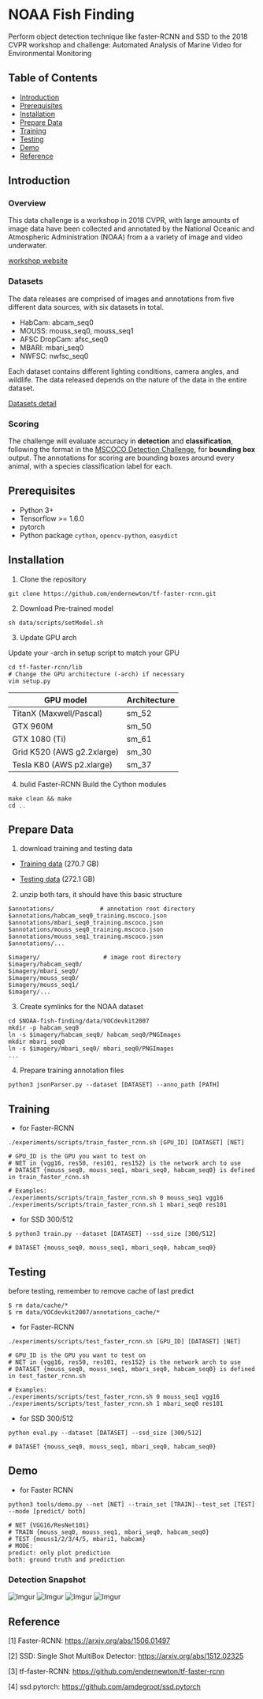 # NOAA Fish Finding
Perform object detection technique like faster-RCNN and SSD to the 2018 CVPR workshop and challenge: Automated Analysis of Marine Video for Environmental Monitoring
## Table of Contents
- <a href='#introduction'>Introduction</a>
- <a href='#prerequisites'>Prerequisites</a>
- <a href='#installation'>Installation</a>
- <a href='#prepare-data'>Prepare Data</a>
- <a href='#training'>Training</a>
- <a href='#testing'>Testing</a>
- <a href='#demo'>Demo</a>
- <a href='#reference'>Reference</a>

## Introduction
### Overview
This data challenge is a workshop in 2018 CVPR, with large amounts of image data have been collected and annotated by the National Oceanic and Atmospheric Administration (NOAA) from a a variety of image and video underwater.

[workshop website](http://www.viametoolkit.org/cvpr-2018-workshop-data-challenge/)
### Datasets
The data releases are comprised of images and annotations from five different data sources, with six datasets in total.

- HabCam: abcam_seq0
- MOUSS: mouss_seq0, mouss_seq1
- AFSC DropCam: afsc_seq0
- MBARI: mbari_seq0
- NWFSC: nwfsc_seq0

Each dataset contains different lighting conditions, camera angles, and wildlife. The data released depends on the nature of the data in the entire dataset.

[Datasets detail](http://www.viametoolkit.org/cvpr-2018-workshop-data-challenge/challenge-data-description/)

### Scoring
The challenge will evaluate accuracy in **detection** and **classification**, following the format in the [MSCOCO Detection Challenge](http://cocodataset.org/#detection-2017), for **bounding box** output. 
The annotations for scoring are bounding boxes around every animal, with a species classification label for each.

## Prerequisites
- Python 3+
- Tensorflow >= 1.6.0
- pytorch
- Python package `cython`, `opencv-python`, `easydict`

## Installation
1. Clone the repository
  ```
  git clone https://github.com/endernewton/tf-faster-rcnn.git
  ```
2. Download Pre-trained model
```
sh data/scripts/setModel.sh
```

3. Update GPU arch

Update your -arch in setup script to match your GPU
  ```
  cd tf-faster-rcnn/lib
  # Change the GPU architecture (-arch) if necessary
  vim setup.py
  ```

  | GPU model    | Architecture |
  | ------------- | ------------- |
  | TitanX (Maxwell/Pascal) | sm_52 |
  | GTX 960M | sm_50 |
  | GTX 1080 (Ti) | sm_61 |
  | Grid K520 (AWS g2.2xlarge) | sm_30 |
  | Tesla K80 (AWS p2.xlarge) | sm_37 |

4. bulid Faster-RCNN
Build the Cython modules
  ```
  make clean && make
  cd ..
  ```

## Prepare Data
1. download training and testing data 

- [Training data](https://challenge.kitware.com/girder#collection/5a722b2c56357d621cd46c22/folder/5ada227756357d4ff856f54d) (270.7 GB)

- [Testing data](https://challenge.kitware.com/girder#item/5af21e0f56357d4ff85723d6) (272.1 GB)

2. unzip both tars, it should have this basic structure
```
$annotations/             # annotation root directory
$annotations/habcam_seq0_training.mscoco.json
$annotations/mbari_seq0_training.mscoco.json
$annotations/mouss_seq0_training.mscoco.json
$annotations/mouss_seq1_training.mscoco.json
$annotations/...
```

```
$imagery/                  # image root directory
$imagery/habcam_seq0/
$imagery/mbari_seq0/
$imagery/mouss_seq0/
$imagery/mouss_seq1/
$imagery/...
```
3. Create symlinks for the NOAA dataset
```
cd $NOAA-fish-finding/data/VOCdevkit2007
mkdir -p habcam_seq0
ln -s $imagery/habcam_seq0/ habcam_seq0/PNGImages
mkdir mbari_seq0
ln -s $imagery/mbari_seq0/ mbari_seq0/PNGImages
...
```

4. Prepare training annotation files
```
python3 jsonParser.py --dataset [DATASET] --anno_path [PATH]
```
## Training
- for Faster-RCNN
```
./experiments/scripts/train_faster_rcnn.sh [GPU_ID] [DATASET] [NET]

# GPU_ID is the GPU you want to test on
# NET in {vgg16, res50, res101, res152} is the network arch to use
# DATASET {mouss_seq0, mouss_seq1, mbari_seq0, habcam_seq0} is defined in train_faster_rcnn.sh

# Examples:
./experiments/scripts/train_faster_rcnn.sh 0 mouss_seq1 vgg16
./experiments/scripts/train_faster_rcnn.sh 1 mbari_seq0 res101
```
- for SSD 300/512
```
$ python3 train.py --dataset [DATASET] --ssd_size [300/512]

# DATASET {mouss_seq0, mouss_seq1, mbari_seq0, habcam_seq0}
```

## Testing
before testing, remember to remove cache of last predict
```
$ rm data/cache/*
$ rm data/VOCdevkit2007/annotations_cache/*
```

- for Faster-RCNN
```
./experiments/scripts/test_faster_rcnn.sh [GPU_ID] [DATASET] [NET]

# GPU_ID is the GPU you want to test on
# NET in {vgg16, res50, res101, res152} is the network arch to use
# DATASET {mouss_seq0, mouss_seq1, mbari_seq0, habcam_seq0} is defined in test_faster_rcnn.sh

# Examples:
./experiments/scripts/test_faster_rcnn.sh 0 mouss_seq1 vgg16
./experiments/scripts/test_faster_rcnn.sh 1 mbari_seq0 res101
```

- for SSD 300/512
```
python eval.py --dataset [DATASET] --ssd_size [300/512]

# DATASET {mouss_seq0, mouss_seq1, mbari_seq0, habcam_seq0}
```
## Demo
- for Faster RCNN
```
python3 tools/demo.py --net [NET] --train_set [TRAIN]--test_set [TEST] --mode [predict/ both]

# NET {VGG16/ResNet101}
# TRAIN {mouss_seq0, mouss_seq1, mbari_seq0, habcam_seq0}
# TEST {mouss1/2/3/4/5, mbari1, habcam}
# MODE: 
predict: only plot prediction
both: ground truth and prediction
```

### Detection Snapshot

![Imgur](https://i.imgur.com/taxCKzh.png)
![Imgur](https://i.imgur.com/11R8K7i.png)
![Imgur](https://i.imgur.com/oaev5Kr.png)
![Imgur](https://i.imgur.com/8hu6HQD.png)

## Reference
[1] Faster-RCNN: https://arxiv.org/abs/1506.01497

[2] SSD: Single Shot MultiBox Detector: https://arxiv.org/abs/1512.02325

[3] tf-faster-RCNN: https://github.com/endernewton/tf-faster-rcnn

[4] ssd.pytorch: https://github.com/amdegroot/ssd.pytorch